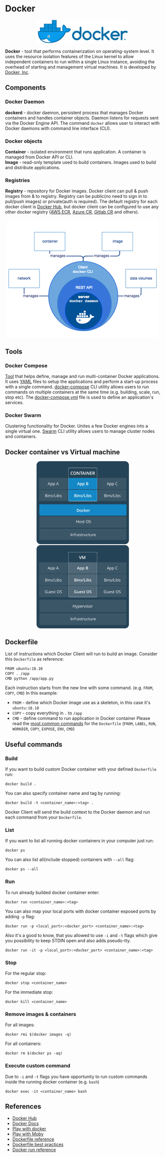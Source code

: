 # Docker

<p align="center">
  <img src="./assets/docker/docker.png">
</p>

**Docker** - tool that performs containerization on operating-system level. It uses the resource isolation features of the Linux kernel to allow independent containers to run within a single Linux instance, avoiding the overhead of starting and management virtual machines. It is developed by [Docker, Inc](https://docker.com/).

## Components

### Docker Daemon
**dockerd** - docker daemon, persistent process that manages Docker containers and handles container objects. Daemon listens for requests sent via the Docker Engine API. The command `docker` allows user to interact with Docker daemons with command line interface (CLI).

### Docker objects
**Container** - isolated environment that runs application. A container is managed from Docker API or CLI.  
**Image** - read-only template used to build containers. Images used to build and distribute applications.

### Registries
**Registry** - repository for Docker images. Docker client can pull & push images from & to registry. Registry can be public(no need to sign in to pull/push images) or private(auth is required). The default registry for each docker client is [Docker Hub](https://hub.docker.com), but docker client can be configured to use any other docker registry ([AWS ECR](https://aws.amazon.com/ecr/), [Azure CR](https://azure.microsoft.com/en-us/services/container-registry/), [Gitlab CR](http://docs.gitlab.com/ee/administration/container_registry.html) and others).

<p align="center">
  <img src="./assets/docker/components-flow.png">
</p>

## Tools

### Docker Compose
[Tool](https://docs.docker.com/compose/) that helps define, manage and run multi-container Docker applications. It uses [YAML](https://en.wikipedia.org/wiki/YAML) files to setup the applications and perform a start-up process with a single command. [docker-compose](https://docs.docker.com/compose/reference/) CLI utility allows users to run commands on multiple containers at the same time (e.g. building, scale, run, stop etc). The [docker-compose.yml](https://docs.docker.com/compose/compose-file/) file is used to define an application's services.

### Docker Swarm
Clustering functionality for Docker. Unites a few Docker engines into a single virtual one. [Swarm](https://docs.docker.com/engine/swarm/) CLI utility allows users to manage cluster nodes and containers.


## Docker container vs Virtual machine

<p align="center">
  <img src="./assets/docker/container.png" width=300>
  <img src="./assets/docker/virtual-machine.png" width=300>
</p>

## Dockerfile
List of instructions which Docker Client will run to build an image.
Consider this `Dockerfile` as reference:
```
FROM ubuntu:18.10
COPY . /app
CMD python /app/app.py
```
Each instruction starts from the new line with some command. (e.g. `FROM`, `COPY`, `CMD`)
In this example:
- `FROM` - define which Docker image use as a skeleton, in this case it's `ubuntu:18.10`
- `COPY` - copy everything in `.` to `/app`
- `CMD` - define command to run application in Docker container
Please read the [most common commands](https://docs.docker.com/engine/reference/builder/#from) for the `Dockerfile` (`FROM`, `LABEL`, `RUN`, `WORKDIR`, `COPY`, `EXPOSE`, `ENV`, `CMD`)

## Useful commands
### Build
If you want to build custom Docker container with your defined `Dockerfile` run:  
```
docker build .
```
You can also specify container name and tag by running:  
```
docker build -t <container_name>:<tag> .
```  
Docker Client will send the build context to the Docker daemon and run each command from your `Dockerfile`.  

### List
If you want to list all running docker containers in your computer just run:
```
docker ps
```
You can also list all(include stopped) containers with `--all` flag:
```
docker ps --all
```

### Run
To run already builded docker container enter:
```
docker run <container_name>:<tag>
```
You can also map your local ports with docker container exposed ports by adding `-p` flag:
```
docker run -p <local_port>:<docker_port> <container_name>:<tag>
```
Also it's a good to know, that you allowed to use `-i` and `-t` flags which give you possibility to keep STDIN open and also adds pseudo-tty.
```
docker run -it -p <local_port>:<docker_port> <container_name>:<tag>
```

### Stop
For the regular stop:
```
docker stop <container_name>
```
For the immediate stop:
```
docker kill <container_name>
```

### Remove images & containers
For all images:
```
docker rmi $(docker images -q)
```
For all containers:
```
docker rm $(docker ps -aq)
```

### Execute custom command
Due to `-i` and `-t` flags you have opportunity to run custom commands inside the running docker container (e.g. `bash`)
```
docker exec -it <container_name> bash
```

## References
- [Docker Hub](https://hub.docker.com)
- [Docker Docs](https://docs.docker.com/)
- [Play with docker](https://training.play-with-docker.com/)
- [Play with Moby](http://play-with-moby.com/)
- [Dockerfile reference](https://docs.docker.com/engine/reference/builder/)
- [Dockerfile best practices](https://docs.docker.com/develop/develop-images/dockerfile_best-practices/)
- [Docker run reference](https://docs.docker.com/engine/reference/run/)
